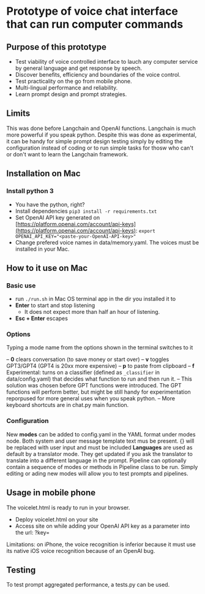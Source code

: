  # Prototype of voice chat interface that can run computer commands

## Purpose of this prototype

- Test viability of voice controlled interface to lauch any computer service by general language and get response by speech. 
- Discover benefits, efficiency and boundaries of the voice control.
- Test practicality on the go from mobile phone.
- Multi-lingual performance and reliability. 
- Learn prompt design and prompt strategies. 

## Limits

This was done before Langchain and OpenAI functions. Langchain is much more powerful if you speak python. Despite this was done as experimental, it can be handy for simple prompt design testing simply by editing the configuration instead of coding or to run simple tasks for thosw who can't or don't want to learn the Langchain framework.

## Installation on Mac

### Install python 3

- You have the python, right?
- Install dependencies `pip3 install -r requirements.txt`
- Set OpenAI API key generated on [https://platform.openai.com/account/api-keys](https://platform.openai.com/account/api-keys): `export OPENAI_API_KEY="<paste-your-OpenAI-API-key>"`
- Change prefered voice names in data/memory.yaml. The voices must be installed in your Mac. 

## How to it use on Mac

### Basic use

- run `./run.sh` in Mac OS terminal app in the dir you installed it to
- __Enter__ to start and stop listening
    - It does not expect more than half an hour of listening. 
- __Esc + Enter__ escapes

### Options

Typing a mode name from the options shown in the terminal switches to it

– __0__ clears conversation (to save money or start over)
– __v__ toggles GPT3/GPT4 (GPT4 is 20xx  more expensive)
– __p__ to paste from clipboard
– __f__ Experimental: turns on a classifier (defined as `_classifier` in data/config.yaml) that decides what function to run and then run it. 
    – This solution was chosen before GPT functions were introduced. The GPT functions will perform better, but might be still handy for experimentation reporpused for more general uses when you speak python.
– More keyboard shortcuts are in chat.py main function.

### Configuration

New __modes__ can be added to config.yaml in the YAML format under modes node. Both system and user message template text mus be present. 
{} will be replaced with user input and must be included
__Languages__ are used as default by a translator mode. They get updated if you ask the translator to translate into a different language in the prompt.
Pipeline can optionally contain a sequence of modes or methods in Pipeline class to be run. 
Simply editing or ading new modes will allow you to test prompts and pipelines.

## Usage in mobile phone

The voicelet.html is ready to run in your browser. 

- Deploy voicelet.html on your site
- Access site on while adding your OpenAI API key as a parameter into the url: ?key=<your-OpenAI API key>

Limitations: on iPhone, the voice recognition is inferior because it must use its native iOS voice recognition because of an OpenAI bug.


## Testing

To test prompt aggregated performance, a tests.py can be used. 